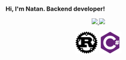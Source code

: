 ### Hi, I'm Natan. Backend developer!

<div align="center">
  <a href="https://github.com/natanncosta">
  <img height="180em" src="https://github-readme-stats.vercel.app/api?username=natanncosta&show_icons=true&theme=dracula&include_all_commits=true&count_private=true"/>
  <img height="180em" src="https://github-readme-stats.vercel.app/api/top-langs/?username=natanncosta&langs_count=7&theme=dracula"/>
  </a> 
</div>
<div align="center" style="display: inline_block"><br>
  <img align="center" alt="Rust" height="60" width="60" src="https://raw.githubusercontent.com/devicons/devicon/master/icons/rust/rust-plain.svg">
  <img align="center" alt="Natan-CSharp" height="60" width="60" src="https://raw.githubusercontent.com/devicons/devicon/master/icons/csharp/csharp-plain.svg">
</div>


